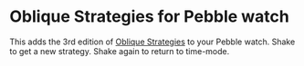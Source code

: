 # Oblique Strategies for Pebble watch

This adds the 3rd edition of [Oblique Strategies](https://en.wikipedia.org/wiki/Oblique_Strategies) to your Pebble watch. Shake to get a new strategy. Shake again to return to time-mode.
